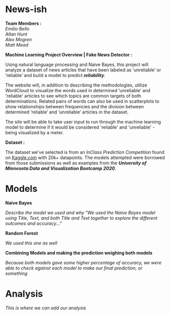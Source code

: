 # News-ish

**Team Members :** <br>
_Emilio Bello_ <br>
_Allan Hunt_ <br>
_Alex Mogren_ <br>
_Matt Mead_

**Machine Learning Project Overview | Fake News Detector :**

Using natural language processing and Naive Bayes, this project will analyze a dataset of news articles that have been labeled as ‘unreliable’ or ‘reliable’ and build a model to predict **_reliability_**.

The website will, in addition to describing the methodologies, utilize WordCloud to visualize the words used in determined ‘unreliable’ and 'reliable' articles to see which topics are common targets of both determinations. Related pairs of words can also be used in scatterplots to show relationships between frequencies and the division between determined ‘reliable’ and ‘unreliable’ articles in the dataset.

The site will be able to take user input to run through the machine learning model to determine if it would be considered 'reliable' and 'unreliable' - being visualized by a meter.

**Dataset :** 

The dataset we've selected is from an _InClass Prediction Competition_ found on [Kaggle.com](https://www.kaggle.com/c/fake-news/data) with 20k+ datapoints. The models attempted were borrowed from those submissions as well as examples from the **_University of Minnesota Data and Visualization Bootcamp 2020_**.

# Models

**Naive Bayes**

_Describe the model we used and why "We used the Naive Bayes model using Title, Text, and both Title and Text together to explore the different outcomes and accuracy..."_

**Random Forest**

_We used this one as well_

**Combining Models and making the prediction weighing both models**

_Because both models gave some higher percentage of accuracy, we were able to check against each model to make our final prediction, or something_

# Analysis

_This is where we can add our analysis_
